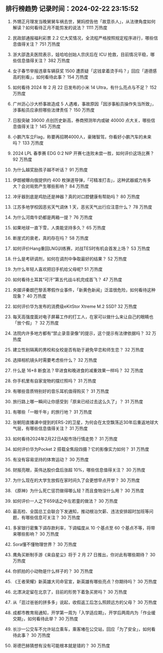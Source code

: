 
## 排行榜趋势 记录时间：2024-02-22 23:15:52
  
  1. 外甥正月理发当晚舅舅车祸去世，舅妈控告他「故意杀人」，从法律角度如何解读？如何看待正月不能剪发的说法？ 1111 万热度
    
  2. 民政部通报福利彩票 2.2 亿大奖情况，全流程严格按照规定程序进行，哪些信息值得关注？ 751 万热度
    
  3. 浙大邵逸夫医院表示，娃哈哈创始人宗庆后在 ICU 抢救，目前情况平稳，哪些信息值得关注？ 382 万热度
    
  4. 女子春节举报违章车辆获奖 1500 遭质疑「这钱拿着烫手吗？」回应「道德感高的别看」，如何看待此事？ 154 万热度
    
  5. 如何看待 2024 年 2 月 22 日发布的小米 14 Ultra，有什么亮点与不足？ 152 万热度
    
  6. 广州沥心沙大桥事故造成 5 人遇难，事故原因「因涉事船员操作失当所致」，涉事船员应承担哪些法律责任？ 150 万热度
    
  7. 日股突破 39000 点创历史新高，券商预测年内或破 40000 点大关，哪些信息值得关注？ 145 万热度
    
  8. 小鹏汽车立Flag，称要再招聘4000人，豪赌智驾，你看好小鹏汽车的未来吗？ 133 万热度
    
  9. 2024 LPL 春季赛 EDG 0:2 NIP 开赛七连败未尝一胜，如何评价这场比赛？ 92 万热度
    
  10. 为什么越奖励孩子越不听话？ 91 万热度
    
  11. 伊朗被曝向俄提供约 400 枚弹道导弹，「可精准打击」，这种武器威力有多大？会对局势产生哪些影响？ 84 万热度
    
  12. 冲牙器到底是鸡肋还是神器？真的对口腔健康有帮助吗？ 80 万热度
    
  13. 江苏多地学校因恶劣天气调休 1 天，恶劣天气出行应注意什么？ 78 万热度
    
  14. 为什么河南牛奶都是两箱一提？ 76 万热度
    
  15. 如果地球一直下雪，人类能坚持多久？ 65 万热度
    
  16. 断崖式的衰老，真的存在吗？ 58 万热度
    
  17. 如何评价Hang重回LNG训练赛，对战TES时有机会首发上场？ 53 万热度
    
  18. 什么是考研调剂，如何在调剂中争取最好的结果？ 52 万热度
    
  19. 为什么年轻人喜欢把旧手机给父母呢? 51 万热度
    
  20. 如何看待土耳其“可汗”第五代战斗机完成首飞？ 47 万热度
    
  21. 央媒评秦朗巴黎丢寒假作业事件，「新黄色新闻」泛滥很危险，如何看待这种现象？ 40 万热度
    
  22. 如何评价华为发布的消费级eKitStor Xtreme M.2 SSD? 32 万热度
    
  23. 每天高强度面对电子屏幕工作的打工人，在家可以做什么来让自己的眼睛也「放个假」？ 32 万热度
    
  24. 法院内许多地方都有“禁止录音录像”的提示，这个提示有法律依据吗？ 32 万热度
    
  25. 建立性别隔离的男校和女校是否有助于避免早恋和师生恋？ 32 万热度
    
  26. 选择相机镜头时需要考虑些什么？ 32 万热度
    
  27. 什么是 16+8 断食法？早进食和晚进食的减重效果一样吗？ 32 万热度
    
  28. 你手机里有自家宠物的摆烂照吗？ 31 万热度
    
  29. 有哪些音质特别好的音乐耳机值得购买？ 31 万热度
    
  30. 旅行路上哪一瞬间让你感受到「原来已经过去这么久了」？ 31 万热度
    
  31. 有哪些「一眼千年」的旅行地？ 31 万热度
    
  32. 张朝阳直播课中提到的ERS-2的卫星，为何会在太空飘荡近30年后重返地球大气层，有哪些信息值得关注？ 31 万热度
    
  33. 如何看待2024年2月22日A股市场行情走势？ 31 万热度
    
  34. 如何评价华为Pocket 2 搭载全焦段四摄？它的影像实力如何？ 31 万热度
    
  35. 有没有容易坚持的体育运动？ 30 万热度
    
  36. 财报亮眼，英伟达股价盘后涨超 10%，哪些信息值得关注？ 30 万热度
    
  37. 为什么现在的大学生放假在家时间久了会更想早点开学？ 30 万热度
    
  38. 《原神》为什么死亡惩罚做得哪么轻？而且食物没什么用？ 30 万热度
    
  39. 如何评价一人之下659话之中左若童的做法？ 30 万热度
    
  40. 最高检、全国总工会联合下发通知，推动根治欠薪、违法安排超时加班等问题，有哪些信息可关注？ 30 万热度
    
  41. 多家银行密集下调存款利率，下调幅度从 10 个基点至 60 个基点不等，将带来哪些影响？ 30 万热度
    
  42. Sora懂不懂物理世界？ 30 万热度
    
  43. 鹰角买断制手游《来自星尘》将于 2 月 27 日推出，你对此有哪些期待？ 30 万热度
    
  44. 你抓拍的小动物是什么样子的？ 30 万热度
    
  45. 《王者荣耀》新英雄大司命官宣，新英雄有哪些亮点？你期待吗？ 30 万热度
    
  46. 北漂决定留在北京了，目前的形势下着急买房吗？ 30 万热度
    
  47. 从「逛过爸爸的拼多多」说起，收假返工后怎么照顾远方的父母？ 30 万热度
    
  48. 成都市教育局通知，开学第一周为「入学适应期」，开学后两周内为「作业缓交期」，如何看待此举？ 30 万热度
    
  49. 长沙一公交车不允许站立乘车，乘客堵在公交站，回应「为了安全」，如何看待此事？ 30 万热度
    
  50. 哥德巴赫猜想有没有可能根本就是错的？ 30 万热度
    